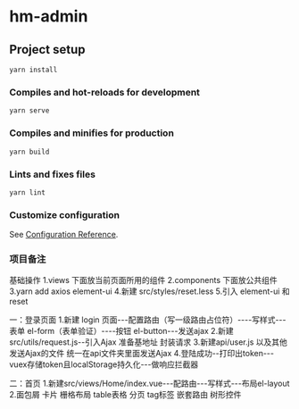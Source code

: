 # hm-admin

## Project setup

```
yarn install
```

### Compiles and hot-reloads for development

```
yarn serve
```

### Compiles and minifies for production

```
yarn build
```

### Lints and fixes files

```
yarn lint
```

### Customize configuration

See [Configuration Reference](https://cli.vuejs.org/config/).

### 项目备注

基础操作
1.views 下面放当前页面所用的组件
2.components 下面放公共组件
3.yarn add axios element-ui 
4.新建 src/styles/reset.less 
5.引入 element-ui 和 reset

一：登录页面
1.新建 login 页面---配置路由（写一级路由占位符）----写样式---表单 el-form（表单验证）----按钮 el-button---发送ajax
2.新建src/utils/request.js--引入Ajax 准备基地址 封装请求 
3.新建api/user.js 以及其他发送Ajax的文件 统一在api文件夹里面发送Ajax
4.登陆成功--打印出token---vuex存储token且localStorage持久化---做响应拦截器

二：首页
1.新建src/views/Home/index.vue---配路由---写样式---布局el-layout
2.面包屑 卡片 栅格布局 table表格 分页  tag标签  嵌套路由  树形控件

